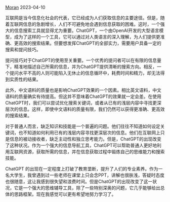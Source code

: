 [Moran](https://fmoran.me/post/guan-yu-wo.html)  2023-04-10  


互联网是当今信息化社会的代表，它已经成为人们获取信息的主要途径。但是，随着互联网信息的急剧增长，人们不可避免地会遇到信息获取的困难。这时，一个强大的信息搜索工具就显得尤为重要。ChatGPT，一个由OpenAI开发的大型语言模型，成为了这样的一个工具，它可以通过对人类语言的深入理解，为人们提供更准确、更高效的搜索结果。但要想发挥ChatGPT的全部实力，需要用户具备一定的搜索和提问技巧。  

提问技巧对于ChatGPT的使用至关重要。一个优秀的提问者可以在有限的信息量下，精准地描述自己所需的信息，并为ChatGPT提供清晰的搜索方向。相反，一个提问水平不高的人则可能陷入无休止的信息循环中，耗费时间和精力，却无法得到实质性的结果。  

此外，中文语料的质量也是影响ChatGPT效果的一个因素。相比英文语料，中文语料的质量确实有待提高。但这并不意味着ChatGPT的效果就一定会差。在使用ChatGPT时，我们可以尝试优化搜索关键词，或者从已有的浅层内容中寻找更深层次的信息。这样，即使中文语料的质量有限，我们仍然可以获得更准确、更高效的搜索结果。  

对于普通人而言，缺乏知识和技能是一个普遍的问题。他们往往不知道如何设定关键词，也不知道如何利用已有的浅层内容寻找更深层次的信息。他们在互联网上只是信息的被动接收者，缺乏主动性和独立思考能力。但是，ChatGPT的出现改变了这种状况。作为一个强大的信息导航工具，ChatGPT可以帮助普通人更好地利用互联网资源，获取所需的信息，并在信息获取过程中锻炼自己的思维能力和搜索技能。  

ChatGPT 的出现在一定程度上打破了教育垄断，提升了人们的专业素养。作为一名大学生，我曾遇到过一些老师在课堂上只会念PPT，讲解也很肤浅，答疑时态度也很随意，这让我感到很失望和浪费时间。但是ChatGPT的出现改变了这一状况，它是一个强大的思维辅导工具，除了一些特别深奥的问题，它几乎能够给出总体的思路框架。现在我感觉可以更有希望地努力学习了。  
<!-- ##{"timestamp":1681127190}## -->